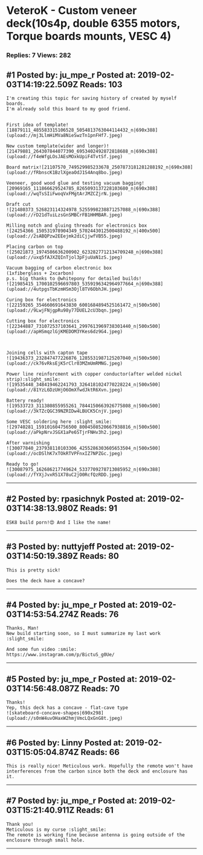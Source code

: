 # VeteroK - Custom veneer deck(10s4p, double 6355 motors, Torque boards mounts, VESC 4)

### Replies: 7 Views: 282

## \#1 Posted by: ju_mpe_r Posted at: 2019-02-03T14:19:22.509Z Reads: 103

```
I'm creating this topic for saving history of created by myself boards.
I'm already sold this board to my good friend.
 

First idea of template![18879111_485583315106528_5054813763044114432_n|690x388](upload://mj3LlmHiMVa8NieSwzTn1pnFHf7.jpeg)

New custom template(wider and longer)![21479881_264307844077390_6953402492872818688_n|690x388](upload://f4eWfgLOsJAEsMOxkUpiF4TvtSf.jpeg)

Board matrix![21107570_749529985233678_2507873181281288192_n|690x388](upload://fRbnscK1BzlXgeaOdJ1S4Anq8bo.jpeg)

Veeneer, good wood glue and testing vacuum bagging![20969165_111866629524785_8265093137228103680_n|690x388](upload://wqTsSIiFwoqVxFMgtArJMZCZjrN.jpeg)

Draft cut
![21480373_526823114324978_5255998238871257088_n|690x388](upload://rD21dTuiLzsGnSMBCrFB1HHMBAR.jpeg)

Milling notch and gluing threads for electronics box 
![24254366_150531978904349_5702443012500488192_n|400x500](upload://2sABQPzw2EEejmk2diCjjwfVB55.jpeg)

Placing carbon on top
![25021873_1974586636200902_6232827712134709248_n|690x388](upload://uxq5fAJXZQInTjol3pFjuUaN1zS.jpeg)

Vacuum bagging of carbon electronic box
(1xfiberglass + 2xcarbon)
p.s. big thanks to @whitepony for detailed builds!
![21985415_1700102596697803_5359196342964977664_n|690x388](upload://4utpgsTbKzmHSm3Ojl8TV6ObhJH.jpeg)

Curing box for electronics
![22159265_354660691643830_6001684894525161472_n|500x500](upload://9LwjFNjgpRu98y77DUEL2cU3bqn.jpeg)

Cutting box for electronics
![22344887_731072537103641_2997613969738301440_n|500x500](upload://apHSmqzlGjKMEDOM3YKes6dz9G4.jpeg)



Joining cells with capton tape
![19436373_232847477226876_1285531987125207040_n|500x500](upload://ck76vRksEjK5rClr03MZmUmRMNG.jpeg)

Power line reinforcment with copper conductor(after welded nickel strip):slight_smile: 
![19535448_348419462241793_3264181024770228224_n|500x500](upload://81YzL6DzUHjO6OmXfwdJktR6Xvn.jpeg)

Battery ready!
![19533723_311380855955261_7844150663926775808_n|500x500](upload://3kTZcQGC39NZRIDw4LBUCK5CnjV.jpeg)

Some VESC soldering here :slight_smile: 
![29740281_159101604756500_8004508520667938816_n|500x500](upload://aPkpNrvJSGX1aPe6STjrFNHv3h2.jpeg)

After varnishing
![30077840_237938110103306_4255286303605653504_n|500x500](upload://ocDSlhK7xTOkRTVPFnxIZ7NPZGc.jpeg)

Ready to go!
![30087975_162686217749624_5337709278713085952_n|690x388](upload://fYXjJvxR51X78uC2jO0RcfQzRDD.jpeg)
```

---
## \#2 Posted by: rpasichnyk Posted at: 2019-02-03T14:38:13.980Z Reads: 91

```
ESK8 build porn!😍 And I like the name!
```

---
## \#3 Posted by: nuttyjeff Posted at: 2019-02-03T14:50:19.389Z Reads: 80

```
This is pretty sick!

Does the deck have a concave?
```

---
## \#4 Posted by: ju_mpe_r Posted at: 2019-02-03T14:53:54.274Z Reads: 76

```
Thanks, Man!
New build starting soon, so I must summarize my last work :slight_smile:

And some fun video :smile:
https://www.instagram.com/p/BictuS_g0Ue/
```

---
## \#5 Posted by: ju_mpe_r Posted at: 2019-02-03T14:56:48.087Z Reads: 70

```
Thanks!
Yep, this deck has a concave - flat-cave type
![skateboard-concave-shapes|690x298](upload://s0nW4uvOHaxW2hmjVmcLQxGnG8t.jpeg)
```

---
## \#6 Posted by: Linny Posted at: 2019-02-03T15:05:04.874Z Reads: 66

```
This is really nice! Meticulous work. Hopefully the remote won't have interferences from the carbon since both the deck and enclosure has it.
```

---
## \#7 Posted by: ju_mpe_r Posted at: 2019-02-03T15:21:40.911Z Reads: 61

```
Thank you!
Meticulous is my curse :slight_smile:
The remote is working fine because antenna is going outside of the enclosure through small hole.
```

---
